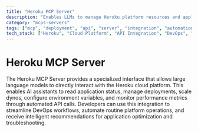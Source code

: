 ```yaml
---
title: "Heroku MCP Server"
description: "Enables LLMs to manage Heroku platform resources and applications through automated API interactions."
category: "mcps-servers"
tags: ["mcp", "deployment", "api", "server", "integration", "automation"]
tech_stack: ["Heroku", "Cloud Platform", "API Integration", "DevOps", "Application Deployment"]
---
```


# Heroku MCP Server

The Heroku MCP Server provides a specialized interface that allows large language models to directly interact with the Heroku cloud platform. This enables AI assistants to read application status, manage deployments, scale dynos, configure environment variables, and monitor performance metrics through automated API calls. Developers can use this integration to streamline DevOps workflows, automate routine platform operations, and receive intelligent recommendations for application optimization and troubleshooting.
